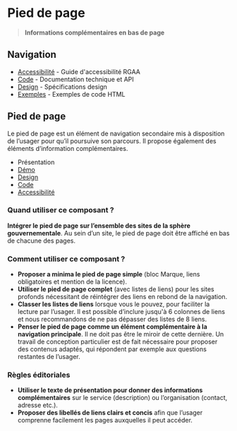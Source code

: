 # Pied de page

> **Informations complémentaires en bas de page**

## Navigation

- [Accessibilité](./accessibilite.md) - Guide d'accessibilité RGAA
- [Code](./code.md) - Documentation technique et API
- [Design](./design.md) - Spécifications design
- [Exemples](./examples/) - Exemples de code HTML

## Pied de page

Le pied de page est un élément de navigation secondaire mis à disposition de l’usager pour qu’il poursuive son parcours. Il propose également des éléments d’information complémentaires.


- Présentation
- [Démo](./demo/index.md)
- [Design](./design/index.md)
- [Code](./code/index.md)
- [Accessibilité](./accessibility/index.md)



### Quand utiliser ce composant ?

**Intégrer le pied de page sur l’ensemble des sites de la sphère gouvernementale**. Au sein d’un site, le pied de page doit être affiché en bas de chacune des pages.

### Comment utiliser ce composant ?

- **Proposer a minima le pied de page simple** (bloc Marque, liens obligatoires et mention de la licence).
- **Utiliser le pied de page complet** (avec listes de liens) pour les sites profonds nécessitant de réintégrer des liens en rebond de la navigation.
- **Classer les listes de liens** lorsque vous le pouvez, pour faciliter la lecture par l’usager. Il est possible d’inclure jusqu'à 6 colonnes de liens et nous recommandons de ne pas dépasser des listes de 8 liens.
- **Penser le pied de page comme un élément complémentaire à la navigation principale**. Il ne doit pas être le miroir de cette dernière. Un travail de conception particulier est de fait nécessaire pour proposer des contenus adaptés, qui répondent par exemple aux questions restantes de l’usager.

### Règles éditoriales

- **Utiliser le texte de présentation pour donner des informations complémentaires** sur le service (description) ou l’organisation (contact, adresse etc.).
- **Proposer des libellés de liens clairs et concis** afin que l’usager comprenne facilement les pages auxquelles il peut accéder.

